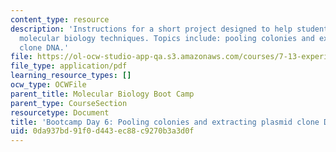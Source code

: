 ```yaml
---
content_type: resource
description: 'Instructions for a short project designed to help students master basic
  molecular biology techniques. Topics include: pooling colonies and extracting plasmid
  clone DNA.'
file: https://ol-ocw-studio-app-qa.s3.amazonaws.com/courses/7-13-experimental-microbial-genetics-fall-2008/0da937bd91f0d443ec88c9270b3a3d0f_MIT7_13f08_lab34.pdf
file_type: application/pdf
learning_resource_types: []
ocw_type: OCWFile
parent_title: Molecular Biology Boot Camp
parent_type: CourseSection
resourcetype: Document
title: 'Bootcamp Day 6: Pooling colonies and extracting plasmid clone DNA'
uid: 0da937bd-91f0-d443-ec88-c9270b3a3d0f
---
```

